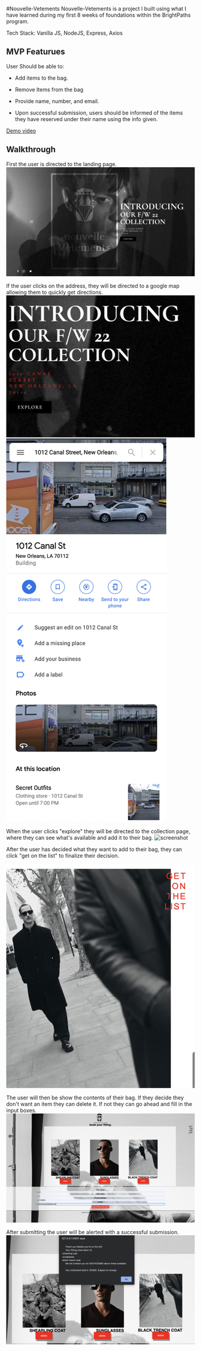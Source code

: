 #Nouvelle-Vetements
Nouvelle-Vetements is a project I built using what I have learned during my first 8 weeks of foundations within the BrightPaths program.

Tech Stack: Vanilla JS, NodeJS, Express, Axios

## MVP Featurues

User Should be able to: 


- Add items to the bag.

- Remove Items from the bag

- Provide name, number, and email.

- Upon successful submission, users should be informed of the items they have reserved under their name using the info given.

[Demo video](https://www.youtube.com/watch?v=tHQg8PQm3dg "Demo video")

## Walkthrough
First  the user is directed to the landing page.
![screenshot](Media/walkthrough/landing_page.png)

If the user clicks on the address, they will be directed to a google map allowing  them to quickly get directions.
![screenshot](Media/walkthrough/address.png)
![screenshot](Media/walkthrough/redirect_to_address.png)

When the user clicks "explore" they will be directed to the collection page, where they can see what's available and add it to their bag.
![screenshot](Media/walkthrough/collection.png)

After the user has decided what they want to add to their bag, they can click "get on the list" to finalize their decision.

![screenshot](Media/walkthrough/get_on_list.png)

The user will then be show the contents of their bag. If they decide they don't want an item they can delete it. If not they can go ahead and fill in the input boxes.
![screenshot](Media/walkthrough/input_info.png)

After submitting the user will be alerted with a successful submission.
![screenshot](Media/walkthrough/successful_submission.png)